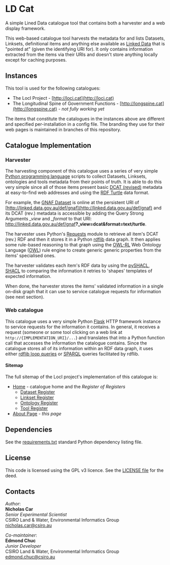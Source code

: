 # LD Cat
A simple Lined Data catalogue tool that contains both a harvester and a web display framework.

This web-based catalogue tool harvests the metadata for and lists Datasets, Linksets, definitional items and anything else available as [Linked Data](https://www.w3.org/standards/semanticweb/data) that is "pointed at" (given the identifying URI for). It only contains information extracted from the items via their URIs and doesn't store anything locally except for caching purposes.

## Instances
This tool is used for the following catalogues:

* The LocI Project - [http://loci.cat](http://loci.cat)
* The Longitudinal Spine of Government Functions - [http://longspine.cat](http://longspine.cat) - *not fully working yet*

The items that constitute the catalogues in the instances above are different and specified per-installation in a config file. The branding they use for their web pages is maintained in branches of this repository.

## Catalogue Implementation
### Harvester
The harvesting component of this catalogue uses a series of very simple [Python programming language](https://www.python.org/) scripts to collect Datasets, Linksets, ontologies and tools metadata from their points of truth. It is able to do this very simple since all of those items present basic [DCAT (revised)](https://www.w3.org/TR/vocab-dcat-2/) metadata at easy-to-find web addresses and using the [RDF Turtle](https://www.w3.org/TR/turtle/) data format. 

For example, the [GNAF Dataset](http://linked.data.gov.au/dataset/gnaf) is online at the persistent URI of [http://linked.data.gov.au/def/gnaf](http://linked.data.gov.au/def/gnaf) and its DCAT (rev.) metadata is accessible by adding the Query Strong Arguments *_view* and *_format* to that URI: <a href="http://linked.data.gov.au/def/gnaf?_view=dcat&format=text/turtle">http://linked.data.gov.au/def/gnaf<strong>?_view=dcat&format=text/turtle</strong></a>.

The harvester uses Python's [Requests](http://docs.python-requests.org/en/master/) module to retrieve all item's DCAT (rev.) RDF and then it stores it in a Python [rdflib](https://rdflib.readthedocs.io/en/latest/) data graph. It then applies some rule-based reasoning to that graph using the [OWL-RL](https://owl-rl.readthedocs.io/en/latest/) Web Ontology Language ([OWL](https://www.w3.org/2001/sw/wiki/OWL)) rule engine to create generic generic properties from the items' specialised ones.

The harvester validates each item's RDF data by using the [pySHACL](https://pypi.org/project/pyshacl/), [SHACL](https://www.w3.org/TR/shacl/) to comparing the information it retries to 'shapes' templates of expected information.  

When done, the harvester stores the items' validated information in a single on-disk graph that it can use to service catalogue requests for information (see next section).

### Web catalogue
This catalogue uses a very simple Python [Flask](http://flask.pocoo.org/) HTTP framework instance to service requests for the information it contains. In general, it receives a request (someone or some tool clicking on a web link at `http://{IMPLEMENTATION_URI}/...`) and translates that into a Python function call that accesses the information the catalogue contains. Since the catalogue stores all of its information within an RDF data graph, it uses either [rdflib loop queries](https://rdflib.readthedocs.io/en/stable/intro_to_graphs.html) or [SPARQL](https://www.w3.org/TR/sparql11-query/) queries facilitated by rdflib.

#### Sitemap
The full sitemap of the LocI project's implementation of this catalogue is:

* [Home](http://loci.cat) - catalogue home and the *Register of Registers*
    * [Dataset Register](http://loci.cat/dataset/)
    * [Linkset Register](http://loci.cat/linkset/)
    * [Ontology Register](http://loci.cat/def/)
    * [Tool Register](http://loci.cat/tool/)
* [About Page](http://loci.cat/about) - *this page*


## Dependencies
See the [requirements.txt](https://github.com/CSIRO-enviro-informatics/ld.cat/blob/master/requirements.txt) standard Python dependency listing file.


## License
This code is licensed using the GPL v3 licence. See the [LICENSE file](LICENSE) for the deed.


## Contacts
*Author*:  
**Nicholas Car**  
*Senior Experimental Scientist*  
CSIRO Land & Water, Environmental Informatics Group  
<nicholas.car@csiro.au>  


*Co-maintainer*:  
**Edmond Chuc**  
*Junior Developer*  
CSIRO Land & Water, Environmental Informatics Group  
<edmond.chuc@csiro.au>  
 
